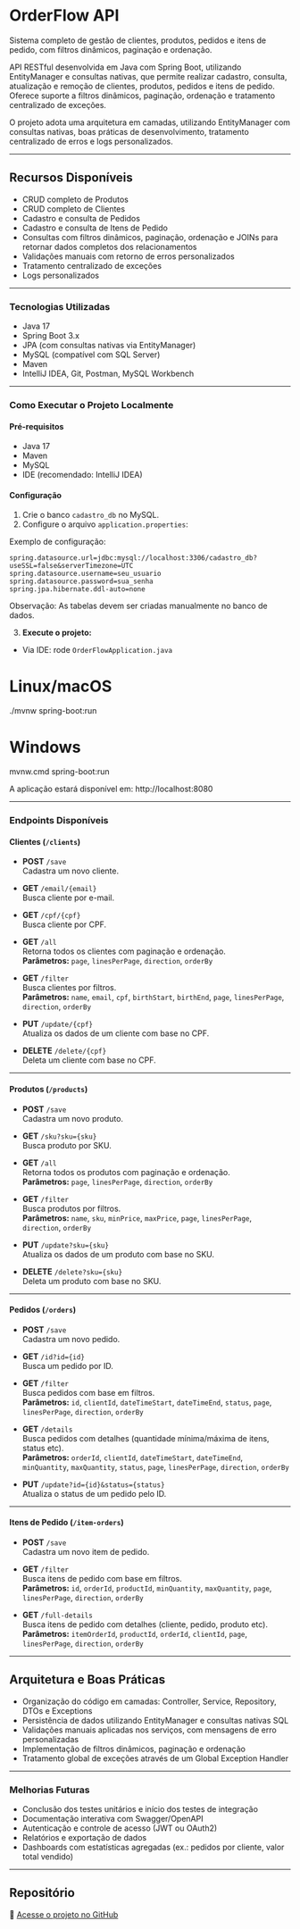 # OrderFlow API

Sistema completo de gestão de clientes, produtos, pedidos e itens de pedido, com filtros dinâmicos, paginação e ordenação.

API RESTful desenvolvida em Java com Spring Boot, utilizando EntityManager e consultas nativas, que permite realizar cadastro, consulta, atualização e remoção de clientes, produtos, pedidos e itens de pedido. Oferece suporte a filtros dinâmicos, paginação, ordenação e tratamento centralizado de exceções.

O projeto adota uma arquitetura em camadas, utilizando EntityManager com consultas nativas, boas práticas de desenvolvimento, tratamento centralizado de erros e logs personalizados.

---

## Recursos Disponíveis

- CRUD completo de Produtos
- CRUD completo de Clientes
- Cadastro e consulta de Pedidos
- Cadastro e consulta de Itens de Pedido
- Consultas com filtros dinâmicos, paginação, ordenação e JOINs para retornar dados completos dos relacionamentos
- Validações manuais com retorno de erros personalizados
- Tratamento centralizado de exceções
- Logs personalizados

---

### Tecnologias Utilizadas
- Java 17
- Spring Boot 3.x
- JPA (com consultas nativas via EntityManager)
- MySQL (compatível com SQL Server)
- Maven
- IntelliJ IDEA, Git, Postman, MySQL Workbench

---

### Como Executar o Projeto Localmente

#### Pré-requisitos
- Java 17
- Maven
- MySQL
- IDE (recomendado: IntelliJ IDEA)

#### Configuração
1. Crie o banco `cadastro_db` no MySQL.
2. Configure o arquivo `application.properties`:

Exemplo de configuração:

```properties
spring.datasource.url=jdbc:mysql://localhost:3306/cadastro_db?useSSL=false&serverTimezone=UTC
spring.datasource.username=seu_usuario
spring.datasource.password=sua_senha
spring.jpa.hibernate.ddl-auto=none
```

Observação: As tabelas devem ser criadas manualmente no banco de dados.


3. **Execute o projeto:**
- Via IDE: rode `OrderFlowApplication.java`

# Linux/macOS
./mvnw spring-boot:run

# Windows
mvnw.cmd spring-boot:run

A aplicação estará disponível em:
http://localhost:8080

---

### Endpoints Disponíveis

#### Clientes (`/clients`)

- **POST** `/save`  
  Cadastra um novo cliente.

- **GET** `/email/{email}`  
  Busca cliente por e-mail.

- **GET** `/cpf/{cpf}`  
  Busca cliente por CPF.

- **GET** `/all`  
  Retorna todos os clientes com paginação e ordenação.  
  **Parâmetros:** `page`, `linesPerPage`, `direction`, `orderBy`

- **GET** `/filter`  
  Busca clientes por filtros.  
  **Parâmetros:** `name`, `email`, `cpf`, `birthStart`, `birthEnd`, `page`, `linesPerPage`, `direction`, `orderBy`

- **PUT** `/update/{cpf}`  
  Atualiza os dados de um cliente com base no CPF.

- **DELETE** `/delete/{cpf}`  
  Deleta um cliente com base no CPF.

---

#### Produtos (`/products`)

- **POST** `/save`  
  Cadastra um novo produto.

- **GET** `/sku?sku={sku}`  
  Busca produto por SKU.

- **GET** `/all`  
  Retorna todos os produtos com paginação e ordenação.  
  **Parâmetros:** `page`, `linesPerPage`, `direction`, `orderBy`

- **GET** `/filter`  
  Busca produtos por filtros.  
  **Parâmetros:** `name`, `sku`, `minPrice`, `maxPrice`, `page`, `linesPerPage`, `direction`, `orderBy`

- **PUT** `/update?sku={sku}`  
  Atualiza os dados de um produto com base no SKU.

- **DELETE** `/delete?sku={sku}`  
  Deleta um produto com base no SKU.

---

#### Pedidos (`/orders`)

- **POST** `/save`  
  Cadastra um novo pedido.

- **GET** `/id?id={id}`  
  Busca um pedido por ID.

- **GET** `/filter`  
  Busca pedidos com base em filtros.  
  **Parâmetros:** `id`, `clientId`, `dateTimeStart`, `dateTimeEnd`, `status`, `page`, `linesPerPage`, `direction`, `orderBy`

- **GET** `/details`  
  Busca pedidos com detalhes (quantidade mínima/máxima de itens, status etc).  
  **Parâmetros:** `orderId`, `clientId`, `dateTimeStart`, `dateTimeEnd`, `minQuantity`, `maxQuantity`, `status`, `page`, `linesPerPage`, `direction`, `orderBy`

- **PUT** `/update?id={id}&status={status}`  
  Atualiza o status de um pedido pelo ID.

---

#### Itens de Pedido (`/item-orders`)

- **POST** `/save`  
  Cadastra um novo item de pedido.

- **GET** `/filter`  
  Busca itens de pedido com base em filtros.  
  **Parâmetros:** `id`, `orderId`, `productId`, `minQuantity`, `maxQuantity`, `page`, `linesPerPage`, `direction`, `orderBy`

- **GET** `/full-details`  
  Busca itens de pedido com detalhes (cliente, pedido, produto etc).  
  **Parâmetros:** `itemOrderId`, `productId`, `orderId`, `clientId`, `page`, `linesPerPage`, `direction`, `orderBy`
---

## Arquitetura e Boas Práticas

- Organização do código em camadas: Controller, Service, Repository, DTOs e Exceptions
- Persistência de dados utilizando EntityManager e consultas nativas SQL
- Validações manuais aplicadas nos serviços, com mensagens de erro personalizadas
- Implementação de filtros dinâmicos, paginação e ordenação
- Tratamento global de exceções através de um Global Exception Handler

---

### Melhorias Futuras
- Conclusão dos testes unitários e início dos testes de integração
- Documentação interativa com Swagger/OpenAPI
- Autenticação e controle de acesso (JWT ou OAuth2)
- Relatórios e exportação de dados
- Dashboards com estatísticas agregadas (ex.: pedidos por cliente, valor total vendido)

---

## Repositório

🔗 [Acesse o projeto no GitHub](https://github.com/rodrigopettenon/orderflow-api)
